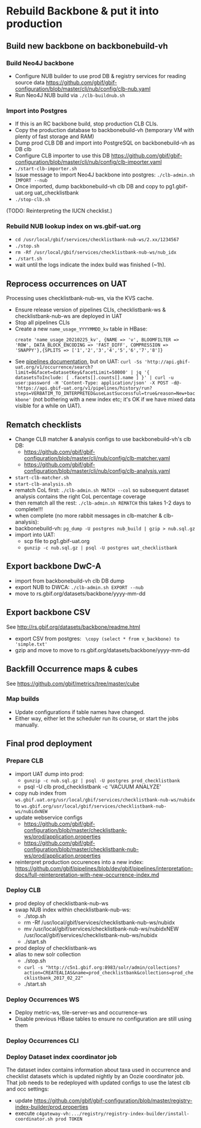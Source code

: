 # Rebuild Backbone & put it into production

## Build new backbone on backbonebuild-vh

### Build Neo4J backbone
 - Configure NUB builder to use prod DB & registry services for reading source data https://github.com/gbif/gbif-configuration/blob/master/cli/nub/config/clb-nub.yaml
 - Run Neo4J NUB build via `./clb-buildnub.sh`

### Import into Postgres
 - If this is an RC backbone build, stop production CLB CLIs.
 - Copy the production database to backbonebuild-vh (temporary VM with plenty of fast storage and RAM)
 - Dump prod CLB DB and import into PostgreSQL on backbonebuild-vh as DB clb
 - Configure CLB importer to use this DB https://github.com/gbif/gbif-configuration/blob/master/cli/nub/config/clb-importer.yaml
 - `./start-clb-importer.sh`
 - Issue message to import Neo4J backbone into postgres: `./clb-admin.sh IMPORT --nub`
 - Once imported, dump backbonebuild-vh clb DB and copy to pg1.gbif-uat.org uat_checklistbank
 - `./stop-clb.sh`

(TODO: Reinterpreting the IUCN checklist.)

### Rebuild NUB lookup index on ws.gbif-uat.org
 - `cd /usr/local/gbif/services/checklistbank-nub-ws/2.xx/1234567`
 - `./stop.sh`
 - `rm -Rf /usr/local/gbif/services/checklistbank-nub-ws/nub_idx`
 - `./start.sh`
 - wait until the logs indicate the index build was finished (~1h).

## Reprocess occurrences on UAT
Processing uses checklistbank-nub-ws, via the KVS cache.
 - Ensure release version of pipelines CLIs, checklistbank-ws & checklistbank-nub-ws are deployed in UAT
 - Stop all pipelines CLIs
 - Create a new `name_usage_YYYYMMDD_kv` table in HBase:
   ```
   create 'name_usage_20210225_kv', {NAME => 'v', BLOOMFILTER => 'ROW', DATA_BLOCK_ENCODING => 'FAST_DIFF', COMPRESSION => 'SNAPPY'},{SPLITS => ['1','2','3','4','5','6','7','8']}
   ```
 - See [pipelines documentation](https://github.com/gbif/pipelines/tree/dev/gbif/pipelines/interpretation-docs), but on UAT: `curl -Ss 'http://api.gbif-uat.org/v1/occurrence/search?limit=0&facet=datasetKey&facetLimit=50000' | jq '{ datasetsToInclude: [ .facets[].counts[].name ] }' | curl -u user:password -H 'Content-Type: application/json' -X POST -d@- 'https://api.gbif-uat.org/v1/pipelines/history/run?steps=VERBATIM_TO_INTERPRETED&useLastSuccessful=true&reason=New+backbone'` (not bothering with a new index etc; it's OK if we have mixed data visible for a while on UAT).

## Rematch checklists
 - Change CLB matcher & analysis configs to use backbonebuild-vh's clb DB:
   - https://github.com/gbif/gbif-configuration/blob/master/cli/nub/config/clb-matcher.yaml
   - https://github.com/gbif/gbif-configuration/blob/master/cli/nub/config/clb-analysis.yaml
 - `start-clb-matcher.sh`
 - `start-clb-analysis.sh`
 - rematch CoL first: `./clb-admin.sh MATCH --col` so subsequent dataset analysis contains the right CoL percentage coverage
 - then rematch all the rest: `./clb-admin.sh REMATCH` this takes 1-2 days to complete!!!
 - when complete (no more rabbit messages in clb-matcher & clb-analysis):
 - backbonebuild-vh: `pg_dump -U postgres nub_build | gzip > nub.sql.gz`
 - import into UAT:
   - scp file to pg1.gbif-uat.org
   - `gunzip -c nub.sql.gz | psql -U postgres uat_checklistbank`

## Export backbone DwC-A
 - import from backbonebuild-vh clb DB dump
 - export NUB to DWCA: `./clb-admin.sh EXPORT --nub`
 - move to rs.gbif.org/datasets/backbone/yyyy-mm-dd

## Export backbone CSV
See http://rs.gbif.org/datasets/backbone/readme.html
 - export CSV from postgres: ` \copy (select * from v_backbone) to 'simple.txt'`
 - gzip and move to move to rs.gbif.org/datasets/backbone/yyyy-mm-dd
  
## Backfill Occurrence maps & cubes
See https://github.com/gbif/metrics/tree/master/cube

### Map builds
 - Update configurations if table names have changed.
 - Either way, either let the scheduler run its course, or start the jobs manually.

## Final prod deployment
### Prepare CLB
 - import UAT dump into prod:
   - `gunzip -c nub.sql.gz | psql -U postgres prod_checklistbank`
   - psql -U clb prod_checklistbank -c 'VACUUM ANALYZE'
 - copy nub index from `ws.gbif.uat.org/usr/local/gbif/services/checklistbank-nub-ws/nubidx` to `ws.gbif.org/usr/local/gbif/services/checklistbank-nub-ws/nubidxNEW`
 - update webservice configs
   - https://github.com/gbif/gbif-configuration/blob/master/checklistbank-ws/prod/application.properties
   - https://github.com/gbif/gbif-configuration/blob/master/checklistbank-nub-ws/prod/application.properties
 - reinterpret production occurences into a new index: https://github.com/gbif/pipelines/blob/dev/gbif/pipelines/interpretation-docs/full-reinterpretation-with-new-occurrence-index.md

### Deploy CLB
 - prod deploy of checklistbank-nub-ws
 - swap NUB index within checklistbank-nub-ws:
    - ./stop.sh
    - rm -Rf /usr/local/gbif/services/checklistbank-nub-ws/nubidx
    - mv /usr/local/gbif/services/checklistbank-nub-ws/nubidxNEW /usr/local/gbif/services/checklistbank-nub-ws/nubidx
    - ./start.sh
 - prod deploy of checklistbank-ws
 - alias to new solr collection
    - ./stop.sh
    - `curl -s "http://c5n1.gbif.org:8983/solr/admin/collections?action=CREATEALIAS&name=prod_checklistbank&collections=prod_checklistbank_2017_02_22"`
    - ./start.sh

### Deploy Occurrences WS
 - Deploy metric-ws, tile-server-ws and occurrence-ws
 - Disable previous HBase tables to ensure no configuration are still using them

### Deploy Occurrences CLI

### Deploy Dataset index coordinator job
The dataset index contains information about taxa used in occurrence and checklist datasets which is updated nightly by an Oozie coordinator job. That job needs to be redeployed with updated configs to use the latest clb and occ settings:
 - update https://github.com/gbif/gbif-configuration/blob/master/registry-index-builder/prod.properties
 - execute `c4gateway-vh:.../registry/registry-index-builder/install-coordinator.sh prod TOKEN`

